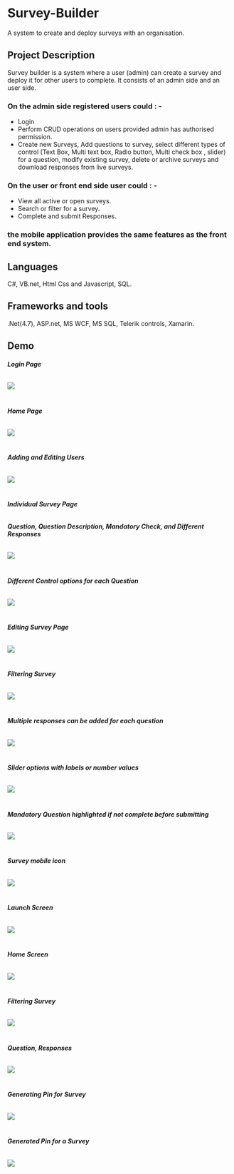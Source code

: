 # Survey-Builder
A system to create and deploy surveys with an organisation.

## Project Description
Survey builder is a system where a user (admin) can create a survey
and deploy it for other users to complete.
It consists of an admin side and an user side.


### On the admin side registered users could : -
* Login 
* Perform CRUD operations on users provided admin has authorised permission.
* Create new Surveys, Add questions to survey, select different types of control (Text Box, Multi text box, Radio button, Multi check box , slider) for a question, modify existing survey, delete or archive surveys and download responses from live surveys.


### On the user or front end side user could : -
* View all active or open surveys.
* Search or filter for a survey.
* Complete and submit Responses.

### the mobile application provides the same features as the front end system.

## Languages
C#, VB.net, Html Css and Javascript, SQL.

## Frameworks and tools  
.Net(4.7), ASP.net, MS WCF, MS SQL, Telerik controls, Xamarin.


## Demo

###### **Login Page**
![](Images/LoginPage.png)

#

###### **Home Page**
![](Images/HomePage.png)

#

###### **Adding and Editing Users**
![](Images/UsersPage.png)

#

###### **Individual Survey Page**
###### **Question, Question Description, Mandatory Check, and Different Responses**
![](Images/DifferentControls.png)

#

###### **Different Control options for each Question**
![](Images/DifferentControlOptions.png)

#

###### **Editing Survey Page**
![](Images/EditSurveys.png)

#

###### **Filtering Survey**
![](Images/FilteringSurvey.png)

#

###### **Multiple responses can be added for each question**
![](Images/MultipleResponses.png)

#

###### **Slider options with labels or number values**
![](Images/SliderOptions.png)

#

###### **Mandatory Question highlighted if not complete before submitting**
![](Images/MandatoryQuestionCheck.png)

#

###### **Survey mobile icon**
![](Images/AppsIcon.png)

#

###### **Launch Screen**
![](Images/LaunchPage.png)

#

###### **Home Screen**
![](Images/HomePageM.png)

#

###### **Filtering Survey**
![](Images/FilterSurveyM.png)

#

###### **Question, Responses**
![](Images/DiferentQuestionView.png)

#

###### **Generating Pin for Survey**
![](Images/GeneratePin1.png)

#

###### **Generated Pin for a Survey**
![](Images/GeneratePin.png)